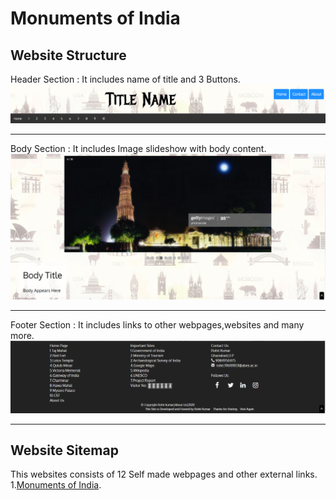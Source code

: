 # Monuments of India
## Website Structure
Header Section : It includes name of title and 3 Buttons.
<img src = 'readme-materials/header.png'> 
************************************************************
Body Section : It includes Image slideshow with body content.
<img src = 'readme-materials/body.png'> 
***********************************************************
Footer Section : It includes links to other webpages,websites and many more.
<img src = 'readme-materials/footer.png'> 
************************************************************
## Website Sitemap
This websites consists of 12 Self made webpages and other external links.
1.[Monuments of India](monuments.html).